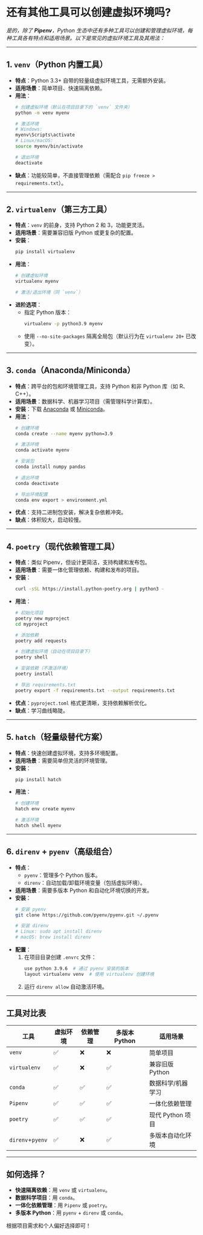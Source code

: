 # 还有其他工具可以创建虚拟环境吗?

_是的，除了 **Pipenv**，Python 生态中还有多种工具可以创建和管理虚拟环境，每种工具各有特点和适用场景。以下是常见的虚拟环境工具及其用法：_

---

## **1. `venv`（Python 内置工具）**
- **特点**：Python 3.3+ 自带的轻量级虚拟环境工具，无需额外安装。
- **适用场景**：简单项目、快速隔离依赖。
- **用法**：
  ```bash
  # 创建虚拟环境（默认在项目目录下的 `venv` 文件夹）
  python -m venv myenv

  # 激活环境
  # Windows:
  myenv\Scripts\activate
  # Linux/macOS:
  source myenv/bin/activate

  # 退出环境
  deactivate
  ```
- **缺点**：功能较简单，不直接管理依赖（需配合 `pip freeze > requirements.txt`）。

---

## **2. `virtualenv`（第三方工具）**
- **特点**：`venv` 的前身，支持 Python 2 和 3，功能更灵活。
- **适用场景**：需要兼容旧版 Python 或更复杂的配置。
- **安装**：
  ```bash
  pip install virtualenv
  ```
- **用法**：
  ```bash
  # 创建虚拟环境
  virtualenv myenv

  # 激活/退出环境（同 `venv`）
  ```
- **进阶选项**：
  - 指定 Python 版本：
    ```bash
    virtualenv -p python3.9 myenv
    ```
  - 使用 `--no-site-packages` 隔离全局包（默认行为在 `virtualenv 20+` 已改变）。

---

## **3. `conda`（Anaconda/Miniconda）**
- **特点**：跨平台的包和环境管理工具，支持 Python 和非 Python 库（如 R、C++）。
- **适用场景**：数据科学、机器学习项目（需管理科学计算库）。
- **安装**：下载 [Anaconda](https://www.anaconda.com/) 或 [Miniconda](https://docs.conda.io/en/latest/miniconda.html)。
- **用法**：
  ```bash
  # 创建环境
  conda create --name myenv python=3.9

  # 激活环境
  conda activate myenv

  # 安装包
  conda install numpy pandas

  # 退出环境
  conda deactivate

  # 导出环境配置
  conda env export > environment.yml
  ```
- **优点**：支持二进制包安装，解决复杂依赖冲突。
- **缺点**：体积较大，启动较慢。

---

## **4. `poetry`（现代依赖管理工具）**
- **特点**：类似 Pipenv，但设计更简洁，支持构建和发布包。
- **适用场景**：需要一体化管理依赖、构建和发布的项目。
- **安装**：
  ```bash
  curl -sSL https://install.python-poetry.org | python3 -
  ```
- **用法**：
  ```bash
  # 初始化项目
  poetry new myproject
  cd myproject

  # 添加依赖
  poetry add requests

  # 创建虚拟环境（自动在项目目录下）
  poetry shell

  # 安装依赖（不激活环境）
  poetry install

  # 导出 requirements.txt
  poetry export -f requirements.txt --output requirements.txt
  ```
- **优点**：`pyproject.toml` 格式更清晰，支持依赖解析优化。
- **缺点**：学习曲线略陡。

---

## **5. `hatch`（轻量级替代方案）**
- **特点**：快速创建虚拟环境，支持多环境配置。
- **适用场景**：需要简单但灵活的环境管理。
- **安装**：
  ```bash
  pip install hatch
  ```
- **用法**：
  ```bash
  # 创建环境
  hatch env create myenv

  # 激活环境
  hatch shell myenv
  ```

---

## **6. `direnv` + `pyenv`（高级组合）**
- **特点**：
  - `pyenv`：管理多个 Python 版本。
  - `direnv`：自动加载/卸载环境变量（包括虚拟环境）。
- **适用场景**：需要多版本 Python 和自动化环境切换的开发。
- **安装**：
  ```bash
  # 安装 pyenv
  git clone https://github.com/pyenv/pyenv.git ~/.pyenv

  # 安装 direnv
  # Linux: sudo apt install direnv
  # macOS: brew install direnv
  ```
- **配置**：
  1. 在项目目录创建 `.envrc` 文件：
     ```bash
     use python 3.9.6  # 通过 pyenv 安装的版本
     layout virtualenv venv  # 使用 virtualenv 创建环境
     ```
  2. 运行 `direnv allow` 自动激活环境。

---

## **工具对比表**
| 工具         | 虚拟环境 | 依赖管理 | 多版本 Python | 适用场景               |
|--------------|----------|----------|--------------|-----------------------|
| `venv`       | ✅        | ❌        | ❌            | 简单项目               |
| `virtualenv` | ✅        | ❌        | ✅            | 兼容旧版 Python        |
| `conda`      | ✅        | ✅        | ✅            | 数据科学/机器学习      |
| `Pipenv`     | ✅        | ✅        | ✅            | 一体化依赖管理         |
| `poetry`     | ✅        | ✅        | ✅            | 现代 Python 项目       |
| `direnv`+`pyenv` | ✅    | ❌        | ✅            | 多版本自动化环境       |

---

## **如何选择？**
- **快速隔离依赖**：用 `venv` 或 `virtualenv`。
- **数据科学项目**：用 `conda`。
- **一体化依赖管理**：用 `Pipenv` 或 `poetry`。
- **多版本 Python**：用 `pyenv` + `direnv` 或 `conda`。

根据项目需求和个人偏好选择即可！
